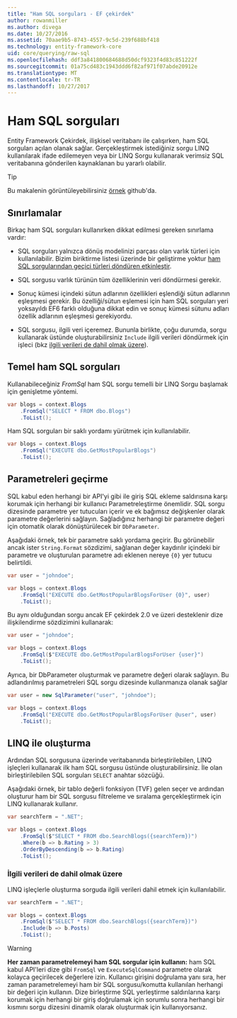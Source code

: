 ```yaml
---
title: "Ham SQL sorguları - EF çekirdek"
author: rowanmiller
ms.author: divega
ms.date: 10/27/2016
ms.assetid: 70aae9b5-8743-4557-9c5d-239f688bf418
ms.technology: entity-framework-core
uid: core/querying/raw-sql
ms.openlocfilehash: ddf3a841800684688d50dcf9323f4d83c851222f
ms.sourcegitcommit: 01a75cd483c1943ddd6f82af971f07abde20912e
ms.translationtype: MT
ms.contentlocale: tr-TR
ms.lasthandoff: 10/27/2017
---
```

# <a name="raw-sql-queries"></a>Ham SQL sorguları

Entity Framework Çekirdek, ilişkisel veritabanı ile çalışırken, ham SQL sorguları açılan olanak sağlar. Gerçekleştirmek istediğiniz sorgu LINQ kullanılarak ifade edilemeyen veya bir LINQ Sorgu kullanarak verimsiz SQL veritabanına gönderilen kaynaklanan bu yararlı olabilir.

> [!TIP]  
> Bu makalenin görüntüleyebilirsiniz [örnek](https://github.com/aspnet/EntityFramework.Docs/tree/master/samples/core/Querying) github'da.

## <a name="limitations"></a>Sınırlamalar

Birkaç ham SQL sorguları kullanırken dikkat edilmesi gereken sınırlama vardır:
* SQL sorguları yalnızca dönüş modelinizi parçası olan varlık türleri için kullanılabilir. Bizim biriktirme listesi üzerinde bir geliştirme yoktur [ham SQL sorgularından geçici türleri döndüren etkinleştir](https://github.com/aspnet/EntityFramework/issues/1862).

* SQL sorgusu varlık türünün tüm özelliklerinin veri döndürmesi gerekir.

* Sonuç kümesi içindeki sütun adlarının özellikleri eşlendiği sütun adlarının eşleşmesi gerekir. Bu özelliği/sütun eşlemesi için ham SQL sorguları yeri yoksayıldı EF6 farklı olduğuna dikkat edin ve sonuç kümesi sütunu adları özellik adlarının eşleşmesi gerekiyordu.

* SQL sorgusu, ilgili veri içeremez. Bununla birlikte, çoğu durumda, sorgu kullanarak üstünde oluşturabilirsiniz `Include` ilgili verileri döndürmek için işleci (bkz [ilgili verileri de dahil olmak üzere](#including-related-data)).

## <a name="basic-raw-sql-queries"></a>Temel ham SQL sorguları

Kullanabileceğiniz *FromSql* ham SQL sorgu temelli bir LINQ Sorgu başlamak için genişletme yöntemi.

<!-- [!code-csharp[Main](samples/core/Querying/Querying/RawSQL/Sample.cs)] -->
``` csharp
var blogs = context.Blogs
    .FromSql("SELECT * FROM dbo.Blogs")
    .ToList();
```

Ham SQL sorguları bir saklı yordamı yürütmek için kullanılabilir.

<!-- [!code-csharp[Main](samples/core/Querying/Querying/RawSQL/Sample.cs)] -->
``` csharp
var blogs = context.Blogs
    .FromSql("EXECUTE dbo.GetMostPopularBlogs")
    .ToList();
```

## <a name="passing-parameters"></a>Parametreleri geçirme

SQL kabul eden herhangi bir API'yi gibi ile giriş SQL ekleme saldırısına karşı korumak için herhangi bir kullanıcı Parametreleştirme önemlidir. SQL sorgu dizesinde parametre yer tutucuları içerir ve ek bağımsız değişkenler olarak parametre değerlerini sağlayın. Sağladığınız herhangi bir parametre değeri için otomatik olarak dönüştürülecek bir `DbParameter`.

Aşağıdaki örnek, tek bir parametre saklı yordama geçirir. Bu görünebilir ancak ister `String.Format` sözdizimi, sağlanan değer kaydırılır içindeki bir parametre ve oluşturulan parametre adı eklenen nereye `{0}` yer tutucu belirtildi.

<!-- [!code-csharp[Main](samples/core/Querying/Querying/RawSQL/Sample.cs)] -->
``` csharp
var user = "johndoe";

var blogs = context.Blogs
    .FromSql("EXECUTE dbo.GetMostPopularBlogsForUser {0}", user)
    .ToList();
```

Bu aynı olduğundan sorgu ancak EF çekirdek 2.0 ve üzeri desteklenir dize ilişkilendirme sözdizimini kullanarak:

<!-- [!code-csharp[Main](samples/core/Querying/Querying/RawSQL/Sample.cs)] -->
``` csharp
var user = "johndoe";

var blogs = context.Blogs
    .FromSql($"EXECUTE dbo.GetMostPopularBlogsForUser {user}")
    .ToList();
```

Ayrıca, bir DbParameter oluşturmak ve parametre değeri olarak sağlayın. Bu adlandırılmış parametreleri SQL sorgu dizesinde kullanmanıza olanak sağlar

<!-- [!code-csharp[Main](samples/core/Querying/Querying/RawSQL/Sample.cs)] -->
``` csharp
var user = new SqlParameter("user", "johndoe");

var blogs = context.Blogs
    .FromSql("EXECUTE dbo.GetMostPopularBlogsForUser @user", user)
    .ToList();
```

## <a name="composing-with-linq"></a>LINQ ile oluşturma

Ardından SQL sorgusuna üzerinde veritabanında birleştirilebilen, LINQ işleçleri kullanarak ilk ham SQL sorgusu üstünde oluşturabilirsiniz. İle olan birleştirilebilen SQL sorguları `SELECT` anahtar sözcüğü.

Aşağıdaki örnek, bir tablo değerli fonksiyon (TVF) gelen seçer ve ardından oluşturur ham bir SQL sorgusu filtreleme ve sıralama gerçekleştirmek için LINQ kullanarak kullanır.

<!-- [!code-csharp[Main](samples/core/Querying/Querying/RawSQL/Sample.cs)] -->
``` csharp
var searchTerm = ".NET";

var blogs = context.Blogs
    .FromSql($"SELECT * FROM dbo.SearchBlogs({searchTerm})")
    .Where(b => b.Rating > 3)
    .OrderByDescending(b => b.Rating)
    .ToList();
```

### <a name="including-related-data"></a>İlgili verileri de dahil olmak üzere

LINQ işleçlerle oluşturma sorguda ilgili verileri dahil etmek için kullanılabilir.

<!-- [!code-csharp[Main](samples/core/Querying/Querying/RawSQL/Sample.cs)] -->
``` csharp
var searchTerm = ".NET";

var blogs = context.Blogs
    .FromSql($"SELECT * FROM dbo.SearchBlogs({searchTerm})")
    .Include(b => b.Posts)
    .ToList();
```

> [!WARNING]  
> **Her zaman parametrelemeyi ham SQL sorgular için kullanın:** ham SQL kabul API'leri dize gibi `FromSql` ve `ExecuteSqlCommand` parametre olarak kolayca geçirilecek değerlere izin. Kullanıcı girişini doğrulama yanı sıra, her zaman parametrelemeyi ham bir SQL sorgusu/komutta kullanılan herhangi bir değeri için kullanın. Dize birleştirme SQL yerleştirme saldırılarına karşı korumak için herhangi bir giriş doğrulamak için sorumlu sonra herhangi bir kısmını sorgu dizesini dinamik olarak oluşturmak için kullanıyorsanız.
